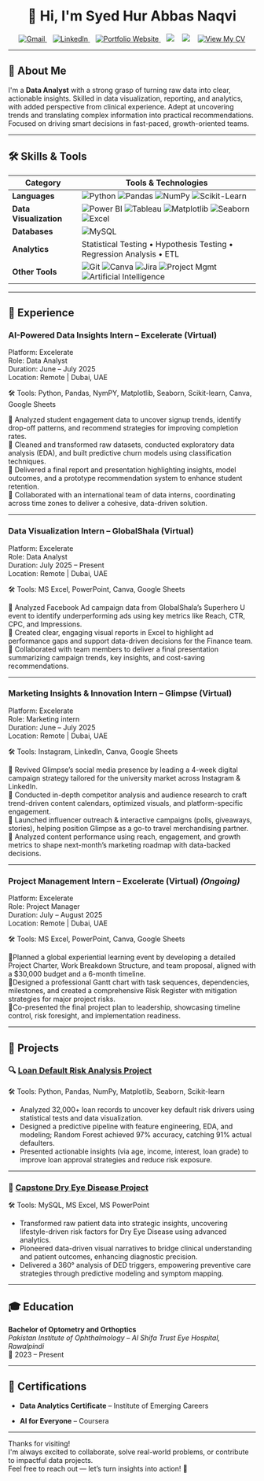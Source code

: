<h1 align="center">👋 Hi, I'm Syed Hur Abbas Naqvi</h1>

<p align="center">
  <a href="mailto:syedhur572@gmail.com">
    <img src="https://img.shields.io/badge/Gmail-D14836?style=flat&logo=gmail&logoColor=white" alt="Gmail"/>
  </a>
  &nbsp;&nbsp;
  <a href="https://www.linkedin.com/in/hurabbas05/">
    <img src="https://img.shields.io/badge/LinkedIn-0A66C2?style=flat&logo=linkedin&logoColor=white" alt="LinkedIn"/>
  </a>
  &nbsp;&nbsp;
  <a href="https://hurabbas05.github.io/">
    <img src="https://img.shields.io/badge/Portfolio-Website-blueviolet?style=flat&logo=google-chrome&logoColor=white" alt="Portfolio Website"/>
  </a>
  &nbsp;&nbsp;
  <img src="https://img.shields.io/badge/Phone-📞+92%20303%206098700-blue?style=flat"/>
  &nbsp;&nbsp;
  <img src="https://img.shields.io/badge/Location-Pakistan-008000?style=flat"/>
  &nbsp;&nbsp;
  <a href="https://www.canva.com/design/DAGpgXod300/ybgmv76leivSks65fon6iQ/view?utm_content=DAGpgXod300&utm_campaign=designshare&utm_medium=link2&utm_source=uniquelinks&utlId=h2b653d90c5" target="_blank">
    <img src="https://img.shields.io/badge/📄%20View%20My%20CV-1e90ff?style=flat-square" alt="View My CV"/>
  </a>
</p>

---

## 🧠 About Me

I'm a **Data Analyst** with a strong grasp of turning raw data into clear, actionable insights. Skilled in data visualization, reporting, and analytics, with added perspective from clinical experience. Adept at uncovering trends and translating complex information into practical recommendations. Focused on driving smart decisions in fast-paced, growth-oriented teams.

---

## 🛠 Skills & Tools

| Category             | Tools & Technologies |
|----------------------|----------------------|
| **Languages**        | ![Python](https://img.shields.io/badge/Python-3776AB?style=flat&logo=python&logoColor=white) ![Pandas](https://img.shields.io/badge/Pandas-150458?style=flat&logo=pandas&logoColor=white) ![NumPy](https://img.shields.io/badge/Numpy-013243?style=flat&logo=numpy&logoColor=white) ![Scikit-Learn](https://img.shields.io/badge/Scikit--Learn-F7931E?style=flat&logo=scikit-learn&logoColor=white) |
| **Data Visualization**         | ![Power BI](https://img.shields.io/badge/PowerBI-F2C811?style=flat&logo=powerbi&logoColor=black) ![Tableau](https://img.shields.io/badge/Tableau-E97627?style=flat&logo=tableau&logoColor=white) ![Matplotlib](https://img.shields.io/badge/Matplotlib-blue?style=flat&logo=matplotlib&logoColor=black) ![Seaborn](https://img.shields.io/badge/Seaborn-2D3F73?style=flat) ![Excel](https://img.shields.io/badge/Excel-217346?style=flat&logo=microsoft-excel&logoColor=white) |
| **Databases**        | ![MySQL](https://img.shields.io/badge/MySQL-4479A1?style=flat&logo=mysql&logoColor=white) |
| **Analytics**        | Statistical Testing • Hypothesis Testing • Regression Analysis • ETL |
| **Other Tools**      | ![Git](https://img.shields.io/badge/Git-F05032?style=flat&logo=git&logoColor=white) ![Canva](https://img.shields.io/badge/Canva-00C4CC?style=flat&logo=canva&logoColor=white) ![Jira](https://img.shields.io/badge/Jira-0052CC?style=flat&logo=jira&logoColor=white) ![Project Mgmt](https://img.shields.io/badge/Project--Management-blue) ![Artificial Intelligence](https://img.shields.io/badge/Artificial--Intelligence-blue)|

---

## 💼 Experience

### **AI-Powered Data Insights Intern – Excelerate (Virtual)**
Platform: Excelerate                        
Role: Data Analyst                    
Duration: June – July 2025                                                                
Location: Remote | Dubai, UAE  

🛠 Tools: Python, Pandas, NymPY, Matplotlib, Seaborn, Scikit-learn, Canva, Google Sheets  

🔹 Analyzed student engagement data to uncover signup trends, identify drop-off patterns, and recommend strategies for improving completion rates.     
🔹 Cleaned and transformed raw datasets, conducted exploratory data analysis (EDA), and built predictive churn models using classification techniques.      
🔹 Delivered a final report and presentation highlighting insights, model outcomes, and a prototype recommendation system to enhance student retention.      
🔹 Collaborated with an international team of data interns, coordinating across time zones to deliver a cohesive, data-driven solution.  

---

### **Data Visualization Intern – GlobalShala (Virtual)**  
Platform: Excelerate                                 
Role: Data Analyst                                     
Duration: July 2025 – Present                                                
Location: Remote | Dubai, UAE                   

🛠 Tools: MS Excel, PowerPoint, Canva, Google Sheets  

🔹 Analyzed Facebook Ad campaign data from GlobalShala’s Superhero U event to identify underperforming ads using key metrics like Reach, CTR, CPC, and Impressions.    
🔹 Created clear, engaging visual reports in Excel to highlight ad performance gaps and support data-driven decisions for the Finance team.      
🔹 Collaborated with team members to deliver a final presentation summarizing campaign trends, key insights, and cost-saving recommendations.  

---
### **Marketing Insights & Innovation Intern – Glimpse (Virtual)**  
Platform: Excelerate                                                       
Role: Marketing intern                                                    
Duration: June – July 2025                                                               
Location: Remote | Dubai, UAE                        

🛠 Tools: Instagram, LinkedIn, Canva, Google Sheets  

🔹 Revived Glimpse’s social media presence by leading a 4-week digital campaign strategy tailored for the university market across Instagram & LinkedIn.    
🔹 Conducted in-depth competitor analysis and audience research to craft trend-driven content calendars, optimized visuals, and platform-specific engagement.    
🔹 Launched influencer outreach & interactive campaigns (polls, giveaways, stories), helping position Glimpse as a go-to travel merchandising partner.    
🔹 Analyzed content performance using reach, engagement, and growth metrics to shape next-month’s marketing roadmap with data-backed decisions.  

---
### **Project Management Intern – Excelerate (Virtual)** *(Ongoing)*  
Platform: Excelerate                                                               
Role: Project Manager                                                   
Duration: July – August 2025                                                                 
Location: Remote | Dubai, UAE                                                  

🛠 Tools: MS Excel, PowerPoint, Canva, Google Sheets  

🔹Planned a global experiential learning event by developing a detailed Project Charter, Work Breakdown Structure, and team proposal, aligned with a $30,000 budget and a 6-month timeline.    
🔹Designed a professional Gantt chart with task sequences, dependencies, milestones, and created a comprehensive Risk Register with mitigation strategies for major project risks.    
🔹Co-presented the final project plan to leadership, showcasing timeline control, risk foresight, and implementation readiness.

---

## 📁 Projects

### 🔍 [Loan Default Risk Analysis Project](https://github.com/hurabbas05/Loan-Default-Risk-Analysis)  

🛠 Tools: Python, Pandas, NumPy, Matplotlib, Seaborn, Scikit-learn  

- Analyzed 32,000+ loan records to uncover key default risk drivers using statistical tests and data visualization.
- Designed a predictive pipeline with feature engineering, EDA, and modeling; Random Forest achieved 97% accuracy, catching 91% actual defaulters.
- Presented actionable insights (via age, income, interest, loan grade) to improve loan approval strategies and reduce risk exposure.

---

### 🧬 [Capstone Dry Eye Disease Project](https://github.com/hurabbas05/Capstone-Dry-Eye-Disease-Project)  

🛠 Tools: MySQL, MS Excel, MS PowerPoint  

- Transformed raw patient data into strategic insights, uncovering lifestyle-driven risk factors for Dry Eye Disease using advanced analytics.
- Pioneered data-driven visual narratives to bridge clinical understanding and patient outcomes, enhancing diagnostic precision.
- Delivered a 360° analysis of DED triggers, empowering preventive care strategies through predictive modeling and symptom mapping.

---

## 🎓 Education

**Bachelor of Optometry and Orthoptics**  
*Pakistan Institute of Ophthalmology – Al Shifa Trust Eye Hospital, Rawalpindi*  
📅 2023 – Present

---

## 📜 Certifications

- **Data Analytics Certificate** – Institute of Emerging Careers  

- **AI for Everyone** – Coursera

---

Thanks for visiting!    
I'm always excited to collaborate, solve real-world problems, or contribute to impactful data projects.  
Feel free to reach out — let’s turn insights into action! 🚀

